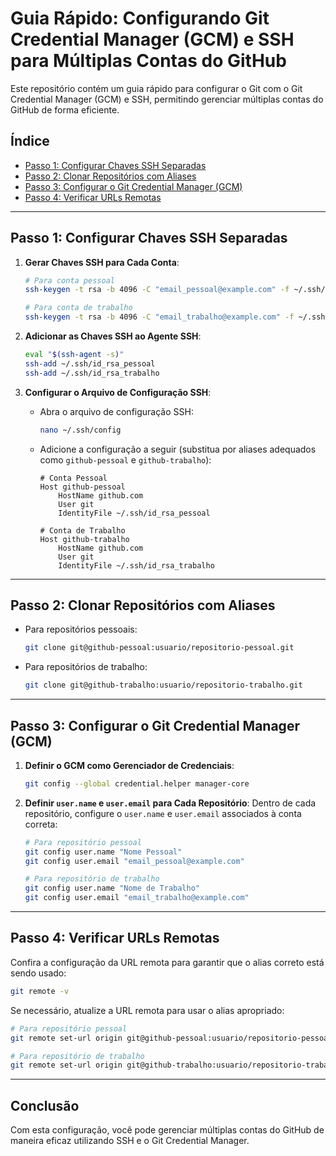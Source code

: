 
# Guia Rápido: Configurando Git Credential Manager (GCM) e SSH para Múltiplas Contas do GitHub

Este repositório contém um guia rápido para configurar o Git com o Git Credential Manager (GCM) e SSH, permitindo gerenciar múltiplas contas do GitHub de forma eficiente.

## Índice
- [Passo 1: Configurar Chaves SSH Separadas](#passo-1-configurar-chaves-ssh-separadas)
- [Passo 2: Clonar Repositórios com Aliases](#passo-2-clonar-repositórios-com-aliases)
- [Passo 3: Configurar o Git Credential Manager (GCM)](#passo-3-configurar-o-git-credential-manager-gcm)
- [Passo 4: Verificar URLs Remotas](#passo-4-verificar-urls-remotas)

---

## Passo 1: Configurar Chaves SSH Separadas

1. **Gerar Chaves SSH para Cada Conta**:
   ```bash
   # Para conta pessoal
   ssh-keygen -t rsa -b 4096 -C "email_pessoal@example.com" -f ~/.ssh/id_rsa_pessoal

   # Para conta de trabalho
   ssh-keygen -t rsa -b 4096 -C "email_trabalho@example.com" -f ~/.ssh/id_rsa_trabalho
   ```

2. **Adicionar as Chaves SSH ao Agente SSH**:
   ```bash
   eval "$(ssh-agent -s)"
   ssh-add ~/.ssh/id_rsa_pessoal
   ssh-add ~/.ssh/id_rsa_trabalho
   ```

3. **Configurar o Arquivo de Configuração SSH**:
   - Abra o arquivo de configuração SSH:
     ```bash
     nano ~/.ssh/config
     ```
   - Adicione a configuração a seguir (substitua por aliases adequados como `github-pessoal` e `github-trabalho`):
     ```plaintext
     # Conta Pessoal
     Host github-pessoal
         HostName github.com
         User git
         IdentityFile ~/.ssh/id_rsa_pessoal

     # Conta de Trabalho
     Host github-trabalho
         HostName github.com
         User git
         IdentityFile ~/.ssh/id_rsa_trabalho
     ```

---

## Passo 2: Clonar Repositórios com Aliases

- Para repositórios pessoais:
  ```bash
  git clone git@github-pessoal:usuario/repositorio-pessoal.git
  ```

- Para repositórios de trabalho:
  ```bash
  git clone git@github-trabalho:usuario/repositorio-trabalho.git
  ```

---

## Passo 3: Configurar o Git Credential Manager (GCM)

1. **Definir o GCM como Gerenciador de Credenciais**:
   ```bash
   git config --global credential.helper manager-core
   ```

2. **Definir `user.name` e `user.email` para Cada Repositório**:
   Dentro de cada repositório, configure o `user.name` e `user.email` associados à conta correta:
   ```bash
   # Para repositório pessoal
   git config user.name "Nome Pessoal"
   git config user.email "email_pessoal@example.com"

   # Para repositório de trabalho
   git config user.name "Nome de Trabalho"
   git config user.email "email_trabalho@example.com"
   ```

---

## Passo 4: Verificar URLs Remotas

Confira a configuração da URL remota para garantir que o alias correto está sendo usado:

```bash
git remote -v
```

Se necessário, atualize a URL remota para usar o alias apropriado:
```bash
# Para repositório pessoal
git remote set-url origin git@github-pessoal:usuario/repositorio-pessoal.git

# Para repositório de trabalho
git remote set-url origin git@github-trabalho:usuario/repositorio-trabalho.git
```

---

## Conclusão

Com esta configuração, você pode gerenciar múltiplas contas do GitHub de maneira eficaz utilizando SSH e o Git Credential Manager.
